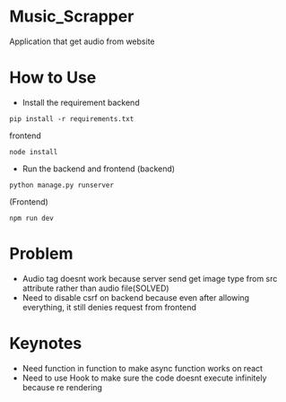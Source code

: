# Music_Scrapper

Application that get audio from website

# How to Use
- Install the requirement
 backend
```batch
pip install -r requirements.txt
```
 
 frontend
```batch
node install
```
- Run the backend and frontend
  (backend)
```batch
python manage.py runserver
```
  (Frontend)
```batch
npm run dev
```

# Problem

- Audio tag doesnt work because server send get image type from src attribute rather than audio file(SOLVED)
- Need to disable csrf on backend because even after allowing everything, it still denies request from frontend

# Keynotes

- Need function in function to make async function works on react
- Need to use Hook to make sure the code doesnt execute infinitely because re rendering

